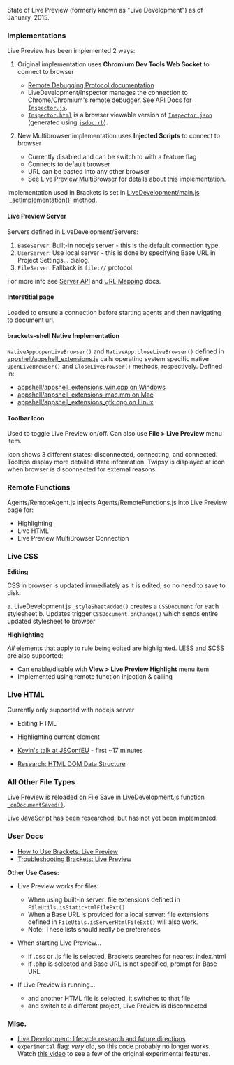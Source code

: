 State of Live Preview (formerly known as "Live Development") as of January, 2015.

### Implementations

Live Preview has been implemented 2 ways:

1. Original implementation uses **Chromium Dev Tools Web Socket** to connect to browser

    - [Remote Debugging Protocol documentation](https://developer.chrome.com/devtools/docs/debugger-protocol)
    - LiveDevelopment/Inspector manages the connection to Chrome/Chromium's remote debugger. See [API Docs for `Inspector.js`](http://brackets.io/docs/current/modules/LiveDevelopment/Inspector/Inspector.html).
    - [`Inspector.html`](https://github.com/brackets-cont/brackets/blob/master/src/LiveDevelopment/Inspector/inspector.html) is a browser viewable version of [`Inspector.json`](https://github.com/brackets-cont/brackets/blob/master/src/LiveDevelopment/Inspector/Inspector.json) (generated using [`jsdoc.rb`](https://github.com/brackets-cont/brackets/blob/master/src/LiveDevelopment/Inspector/jsdoc.rb)).

2. New Multibrowser implementation uses **Injected Scripts** to connect to browser

    - Currently disabled and can be switch to with a feature flag
    - Connects to default browser
    - URL can be pasted into any other browser
    - See [Live Preview MultiBrowser](https://github.com/brackets-cont/brackets/wiki/Live-Preview-Multibrowser) for details about this implementation.

Implementation used in Brackets is set in [LiveDevelopment/main.js `_setImplementation()' method](https://github.com/brackets-cont/brackets/blob/master/src/LiveDevelopment/main.js#L222).

#### Live Preview Server

Servers defined in LiveDevelopment/Servers:

1. `BaseServer`: Built-in nodejs server - this is the default connection type.
2. `UserServer`: Use local server - this is done by specifying Base URL in Project Settings... dialog.
3. `FileServer`: Fallback is `file://` protocol.

For more info see [Server API](https://github.com/brackets-cont/brackets/wiki/Live-Preview-API) and [URL Mapping](https://github.com/brackets-cont/brackets/wiki/Live-Preview-URL-Mapping) docs.


#### Interstitial page

Loaded to ensure a connection before starting agents and then navigating to document url.


#### **brackets-shell** Native Implementation

`NativeApp.openLiveBrowser()` and `NativeApp.closeLiveBrowser()` defined in [appshell/appshell_extensions.js](https://github.com/brackets-cont/brackets-shell/blob/master/appshell/appshell_extensions.js) calls operating system specific native `OpenLiveBrowser()` and `CloseLiveBrowser()` methods, respectively. Defined in:

- [appshell/appshell_extensions_win.cpp on Windows](https://github.com/brackets-cont/brackets-shell/blob/master/appshell/appshell_extensions_win.cpp)
- [appshell/appshell_extensions_mac.mm on Mac](https://github.com/brackets-cont/brackets-shell/blob/master/appshell/appshell_extensions_mac.mm)
- [appshell/appshell_extensions_gtk.cpp on Linux](https://github.com/brackets-cont/brackets-shell/blob/master/appshell/appshell_extensions_gtk.cpp)


#### Toolbar Icon

Used to toggle Live Preview on/off. Can also use **File > Live Preview** menu item.

Icon shows 3 different states: disconnected, connecting, and connected. Tooltips display more detailed state information. Twipsy is displayed at icon when browser is disconnected for external reasons.

### Remote Functions

Agents/RemoteAgent.js injects Agents/RemoteFunctions.js into Live Preview page for:

- Highlighting
- Live HTML
- Live Preview MultiBrowser Connection


### Live CSS

**Editing**

CSS in browser is updated immediately as it is edited, so no need to save to disk:

a. LiveDevelopment.js `_styleSheetAdded()` creates a `CSSDocument` for each stylesheet
b. Updates trigger `CSSDocument.onChange()` which sends entire updated stylesheet to browser

**Highlighting**

*All* elements that apply to rule being edited are highlighted. LESS and SCSS are also supported:

- Can enable/disable with **View > Live Preview Highlight** menu item
- Implemented using remote function injection & calling


### Live HTML

Currently only supported with nodejs server

- Editing HTML
- Highlighting current element

- [Kevin's talk at JSConfEU](http://youtu.be/Axpi1_OVSdo) - first ~17 minutes
- [Research: HTML DOM Data Structure](https://github.com/brackets-cont/brackets/wiki/Research:-HTML-DOM-Data-Structure)

### All Other File Types

Live Preview is reloaded on File Save in LiveDevelopment.js function [`_onDocumentSaved()`](https://github.com/brackets-cont/brackets/blob/master/src/LiveDevelopment/LiveDevelopment.js#L1415).

[Live JavaScript has been researched](https://github.com/brackets-cont/brackets/wiki/Live-Development:-Research-for-live-JavaScript), but has not yet been implemented.


### User Docs

- [How to Use Brackets: Live Preview](https://github.com/brackets-cont/brackets/wiki/How-to-Use-Brackets#live-preview)
- [Troubleshooting Brackets: Live Preview](https://github.com/brackets-cont/brackets/wiki/Troubleshooting#livedev)

**Other Use Cases:**

- Live Preview works for files:
    - When using built-in server: file extensions defined in `FileUtils.isStaticHtmlFileExt()`
    - When a Base URL is provided for a local server: file extensions defined in `FileUtils.isServerHtmlFileExt()` will also work.
    - Note: These lists should really be preferences

- When starting Live Preview...
    - if .css or .js file is selected, Brackets searches for nearest index.html
    - if .php is selected and Base URL is not specified, prompt for Base URL

- If Live Preview is running...
    - and another HTML file is selected, it switches to that file
    - and switch to a different project, Live Preview is disconnected


### Misc.

- [Live Development: lifecycle research and future directions](https://github.com/brackets-cont/brackets/wiki/Live-Development:-lifecycle-research-and-future-directions)
- `experimental` flag: *very* old, so this code probably no longer works. Watch [this video](http://blog.brackets.io/2013/02/08/live-development-with-brackets-experimental/) to see a few of the original experimental features.


